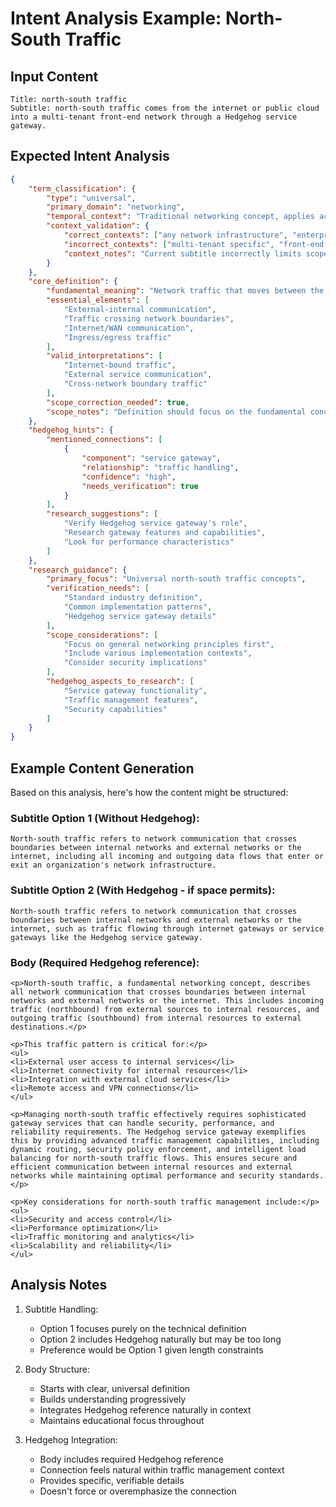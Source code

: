 # Intent Analysis Example: North-South Traffic

## Input Content
```
Title: north-south traffic
Subtitle: north-south traffic comes from the internet or public cloud into a multi-tenant front-end network through a Hedgehog service gateway.
```

## Expected Intent Analysis
```json
{
    "term_classification": {
        "type": "universal",
        "primary_domain": "networking",
        "temporal_context": "Traditional networking concept, applies across all network types",
        "context_validation": {
            "correct_contexts": ["any network infrastructure", "enterprise networks", "datacenter networks", "cloud networks"],
            "incorrect_contexts": ["multi-tenant specific", "front-end network specific"],
            "context_notes": "Current subtitle incorrectly limits scope to multi-tenant and front-end networks. This is a universal concept for traffic entering/exiting any network."
        }
    },
    "core_definition": {
        "fundamental_meaning": "Network traffic that moves between the internal network and external networks or the internet",
        "essential_elements": [
            "External-internal communication",
            "Traffic crossing network boundaries",
            "Internet/WAN communication",
            "Ingress/egress traffic"
        ],
        "valid_interpretations": [
            "Internet-bound traffic",
            "External service communication",
            "Cross-network boundary traffic"
        ],
        "scope_correction_needed": true,
        "scope_notes": "Definition should focus on the fundamental concept of traffic crossing network boundaries, independent of specific implementations"
    },
    "hedgehog_hints": {
        "mentioned_connections": [
            {
                "component": "service gateway",
                "relationship": "traffic handling",
                "confidence": "high",
                "needs_verification": true
            }
        ],
        "research_suggestions": [
            "Verify Hedgehog service gateway's role",
            "Research gateway features and capabilities",
            "Look for performance characteristics"
        ]
    },
    "research_guidance": {
        "primary_focus": "Universal north-south traffic concepts",
        "verification_needs": [
            "Standard industry definition",
            "Common implementation patterns",
            "Hedgehog service gateway details"
        ],
        "scope_considerations": [
            "Focus on general networking principles first",
            "Include various implementation contexts",
            "Consider security implications"
        ],
        "hedgehog_aspects_to_research": [
            "Service gateway functionality",
            "Traffic management features",
            "Security capabilities"
        ]
    }
}
```

## Example Content Generation
Based on this analysis, here's how the content might be structured:

### Subtitle Option 1 (Without Hedgehog):
```
North-south traffic refers to network communication that crosses boundaries between internal networks and external networks or the internet, including all incoming and outgoing data flows that enter or exit an organization's network infrastructure.
```

### Subtitle Option 2 (With Hedgehog - if space permits):
```
North-south traffic refers to network communication that crosses boundaries between internal networks and external networks or the internet, such as traffic flowing through internet gateways or service gateways like the Hedgehog service gateway.
```

### Body (Required Hedgehog reference):
```
<p>North-south traffic, a fundamental networking concept, describes all network communication that crosses boundaries between internal networks and external networks or the internet. This includes incoming traffic (northbound) from external sources to internal resources, and outgoing traffic (southbound) from internal resources to external destinations.</p>

<p>This traffic pattern is critical for:</p>
<ul>
<li>External user access to internal services</li>
<li>Internet connectivity for internal resources</li>
<li>Integration with external cloud services</li>
<li>Remote access and VPN connections</li>
</ul>

<p>Managing north-south traffic effectively requires sophisticated gateway services that can handle security, performance, and reliability requirements. The Hedgehog service gateway exemplifies this by providing advanced traffic management capabilities, including dynamic routing, security policy enforcement, and intelligent load balancing for north-south traffic flows. This ensures secure and efficient communication between internal resources and external networks while maintaining optimal performance and security standards.</p>

<p>Key considerations for north-south traffic management include:</p>
<ul>
<li>Security and access control</li>
<li>Performance optimization</li>
<li>Traffic monitoring and analytics</li>
<li>Scalability and reliability</li>
</ul>
```

## Analysis Notes
1. Subtitle Handling:
   - Option 1 focuses purely on the technical definition
   - Option 2 includes Hedgehog naturally but may be too long
   - Preference would be Option 1 given length constraints

2. Body Structure:
   - Starts with clear, universal definition
   - Builds understanding progressively
   - Integrates Hedgehog reference naturally in context
   - Maintains educational focus throughout

3. Hedgehog Integration:
   - Body includes required Hedgehog reference
   - Connection feels natural within traffic management context
   - Provides specific, verifiable details
   - Doesn't force or overemphasize the connection
